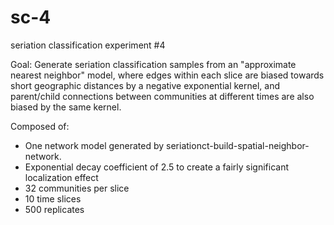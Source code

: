 # sc-4 #

seriation classification experiment #4

Goal:  Generate seriation classification samples from an "approximate nearest neighbor" model, where edges within each slice are biased towards short geographic distances by a negative exponential kernel, and parent/child connections between communities at different times are also biased by the same kernel.


Composed of:

* One network model generated by seriationct-build-spatial-neighbor-network.
* Exponential decay coefficient of 2.5 to create a fairly significant localization effect
* 32 communities per slice
* 10 time slices
* 500 replicates
